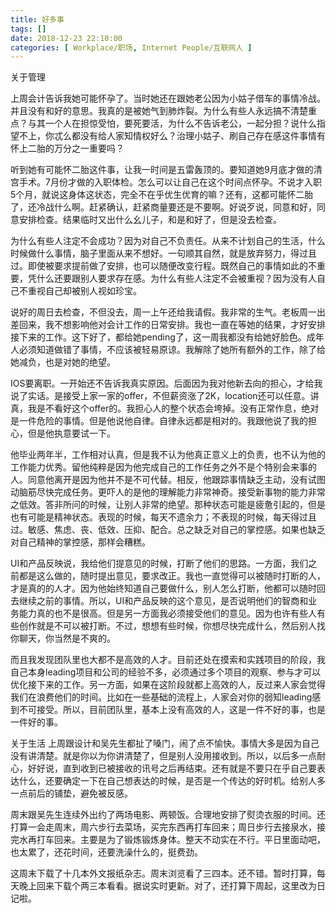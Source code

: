```yaml
---
title: 好多事
tags: []
date: 2018-12-23 22:10:00
categories: [ Workplace/职场, Internet People/互联网人 ]
---
```


关于管理

上周会计告诉我她可能怀孕了。当时她还在跟她老公因为小姑子借车的事情冷战。并且没有和好的意思。我真的是被她气到肺炸裂。为什么有些人永远搞不清楚重点？与其一个人在担惊受怕，要死要活，为什么不告诉老公，一起分担？说什么指望不上，你忒么都没有给人家知情权好么？治理小姑子、刷自己存在感这件事情有怀上二胎的万分之一重要吗？

听到她有可能怀二胎这件事，让我一时间是五雷轰顶的。要知道她9月底才做的清宫手术。7月份才做的入职体检。怎么可以让自己在这个时间点怀孕。不说才入职5个月，就说这身体这状态，完全不在乎优生优育的嘛？还有，这都可能怀二胎了，还冷战什么啊。赶紧确认，赶紧商量要还是不要啊。好说歹说，同意和好，同意安排检查。结果临时又出什么幺儿子，和是和好了，但是没去检查。

为什么有些人注定不会成功？因为对自己不负责任。从来不计划自己的生活，什么时候做什么事情，脑子里面从来不想好。一句顺其自然，就是放弃努力，得过且过。即使被要求提前做了安排，也可以随便改变行程。既然自己的事情如此的不重要，凭什么还要跟别人要求存在感。为什么有些人注定不会被重视？因为没有人自己不重视自己却被别人视如珍宝。

说好的周日去检查，不但没去，周一上午还给我请假。我非常的生气。老板周一出差回来，我不想影响他对会计工作的日常安排。我也一直在等她的结果，才好安排接下来的工作。这下好了，都给她pending了，这一周我都没有给她好脸色。成年人必须知道做错了事情，不应该被轻易原谅。我解除了她所有额外的工作，除了给她减负，也是对她的绝望。

IOS要离职。一开始还不告诉我真实原因。后面因为我对他新去向的担心，才给我说了实话。是接受上家一家的offer，不但薪资涨了2K，location还可以任意。讲真，我是不看好这个offer的。我担心人的整个状态会垮掉。没有正常作息，绝对是一件危险的事情。但是他说他自律。自律永远都是相对的。我跟他说了我的担心，但是他执意要试一下。

他毕业两年半，工作相对认真，但是我不认为他真正意义上的负责，也不认为他的工作能力优秀。留他纯粹是因为他完成自己的工作任务之外不是个特别会来事的人。同意他离开是因为他并不是不可代替。相反，他跟踪事情缺乏主动，没有试图动脑筋尽快完成任务。更吓人的是他的理解能力非常神奇。接受新事物的能力非常之低效。答非所问的时候，让别人非常的绝望。那种状态可能是疲惫引起的，但是也有可能是精神状态。表现的时候，每天不遗余力；不表现的时候，每天得过且过。敏感、焦虑、丧、低效、压抑、配合。总之缺乏对自己的掌控感。如果也缺乏对自己精神的掌控感，那样会糟糕。

UI和产品反映说，我给他们提意见的时候，打断了他们的思路。一方面，我们之前都是这么做的，随时提出意见，要求改正。我也一直觉得可以被随时打断的人，才是真的的人才。因为他始终知道自己要做什么，别人怎么打断，他都可以随时回去继续之前的事情。所以，UI和产品反映的这个意见，是否说明他们的智商和业务能力真的也不是很高。但是另一方面我必须接受他们的意见。因为也许有些人有些创作就是不可以被打断。不过，想想有些时候，你想尽快完成什么，然后别人找你聊天，你当然是不爽的。

而且我发现团队里也大都不是高效的人才。目前还处在摸索和实践项目的阶段，我自己本身leading项目和公司的经验不多，必须通过多个项目的观察、参与才可以优化接下来的工作。另一方面，如果在这阶段就都上高效的人，反过来人家会觉得我们在浪费他们的时间。比如在一些基础的流程上，人家会对你的弱知leading感到不可接受。所以，目前团队里，基本上没有高效的人，这是一件不好的事，也是一件好的事。

关于生活
上周跟设计和吴先生都扯了嗓门，闹了点不愉快。事情大多是因为自己没有讲清楚。就是你以为你讲清楚了，但是别人没用接收到。所以，以后多一点耐心，好好说，直到收到已被接收的讯号之后再结束。还有就是不要只在乎自己要表达什么，还要确定一下在自己想表达的时候，是否是一个传达的好时机。给别人多一点前后的铺垫，避免被反感。

周末跟吴先生连续外出约了两场电影、两顿饭。合理地安排了熨烫衣服的时间。还打算一会走周末，周六步行去菜场，买完东西再打车回来；周日步行去接泉水，接完水再打车回来。主要是为了锻炼锻炼身体。整天不动实在不行。平日里面动吧，也太累了，还花时间，还要洗澡什么的，挺费劲。

这周末下载了十几本外文报纸杂志。周末浏览看了三四本。还不错。暂时打算，每天晚上回来下载个两三本看看。据说实时更新。对了，还打算下周起，这里改为日记啦。